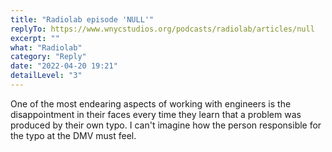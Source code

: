 ```yaml
---
title: "Radiolab episode 'NULL'"
replyTo: https://www.wnycstudios.org/podcasts/radiolab/articles/null
excerpt: ""
what: "Radiolab"
category: "Reply"
date: "2022-04-20 19:21"
detailLevel: "3"
---
```

One of the most endearing aspects of working with engineers is the disappointment in their faces every time they learn that a problem was produced by their own typo. I can't imagine how the person responsible for the typo at the DMV must feel.